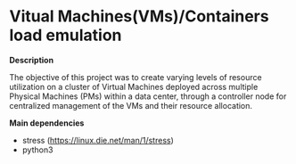 # Vitual Machines(VMs)/Containers load emulation

**Description**

The objective of this project was to create varying levels of resource utilization on a cluster of Virtual Machines deployed across multiple Physical Machines (PMs) within a data center, through a controller node for centralized management of the VMs and their resource allocation.

**Main dependencies** 

- stress (https://linux.die.net/man/1/stress)
- python3



